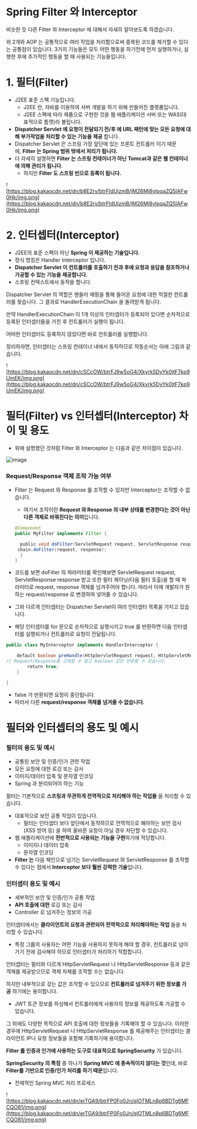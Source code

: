 # **Spring Filter 와 Interceptor**

비슷한 듯 다른 Filter 와 Interceptor 에 대해서 자세히 알아보도록 하겠습니다.

위 2개와 AOP 는 공통적으로 여러 작업을 처리함으로써 중복된 코드를 제거할 수 있다는 공통점이 있습니다. 3가지 기능들은 모두 어떤 행동을 하기전에 먼저 실행하거나, 실행한 후에 추가적인 행동을 할 때 사용되는 기능들입니다.

# 1. 필터(Filter)

- J2EE 표준 스펙 기능입니다.
    - J2EE 란, 자바를 이용하여 서버 개발을 하기 위해 만들어진 플랫폼입니다.
    - J2EE 스펙에 따라 제품으로 구현한 것을 웹 애플리케이션 서버 또는 WAS(대표적으로 톰캣)라 불립니다.
- **Dispatcher Servlet 에 요청이 전달되기 전/후 에 URL 패턴에 맞는 모든 요청에 대해 부가작업을 처리할 수 있는 기능을 제공** 합니다.
- Dispatcher Servlet 은 스프링 가장 앞단에 있는 프론트 컨트롤러 이기 때문에, **Filter 는 Spring 범위 밖에서 처리가 됩니다.**
- 더 자세히 설명하면 **Filter 는 스프링 컨테이너가 아닌 Tomcat과 같은 웹 컨테이너에 의해 관리가 됩니다.**
    - 하지만 **Filter 도 스프링 빈으로 등록이 됩니다.**

![https://blog.kakaocdn.net/dn/b8E2rv/btrFIdUjzmB/jM26Mj8ylpqaZQ5lAFw0Hk/img.png](https://blog.kakaocdn.net/dn/b8E2rv/btrFIdUjzmB/jM26Mj8ylpqaZQ5lAFw0Hk/img.png)

# 2. 인터셉터(Interceptor)

- J2EE의 표준 스펙이 아닌 **Spring 이 제공하는 기술입니다.**
- 정식 명칭은 Handler Interceptor 입니다.
- **Dispatcher Servlet 이 컨트롤러를 호출하기 전과 후에 요청과 응답을 참조하거나 가공할 수 있는 기능을 제공합니다.**
- 스프링 컨텍스트에서 동작을 합니다.

Dispatcher Servlet 의 역할은 핸들러 매핑을 통해 들어온 요청에 대한 적절한 컨트롤러를 찾습니다. 그 결과로 HandlerExecutionChain 을 돌려받게 됩니다.

만약 HandlerExecutionChain 이 1개 이상의 인터셉터가 등록되어 있다면 순차적으로 등록된 인터셉터들을 거친 후 컨트롤러가 실행이 됩니다.

어떠한 인터셉터도 등록하지 않았다면 바로 컨트롤러를 실행합니다.

정리하자면, 인터셉터는 스프링 컨테이너 내에서 동작하므로 작동순서는 아래 그림과 같습니다.

![https://blog.kakaocdn.net/dn/cSCcOW/btrFJ9w5oG4/Xkyrk5DyYk0jtF7kp9UmEK/img.png](https://blog.kakaocdn.net/dn/cSCcOW/btrFJ9w5oG4/Xkyrk5DyYk0jtF7kp9UmEK/img.png)

# 필터(Filter) vs 인터셉터(Interceptor) 차이 및 용도

- 위에 설명했던 것처럼 Filter 와 Interceptor 는 다음과 같은 차이점이 있습니다.
    
 ![image](https://user-images.githubusercontent.com/109019062/212006528-22323733-3e0c-475a-bfec-6ddf639b1bbc.png)   


### Request/Response 객체 조작 가능 여부

- Filter 는 Request 와 Response 를 조작할 수 있지만 Interceptor는 조작할 수 없습니다.
    - 여기서 조작이란 **Request 와 Response 의 내부 상태를 변경한다는 것이 아닌 다른 객체로 바꿔친다는 의미**입니다.
    
    ```java
    @Component
    public MyFilter implements Filter {
    
      public void doFilter(ServletRequest request, ServletResponse response, FilterChain chain) {
     chain.doFilter(request, response);
      }
    }
    ```
    
- 코드를 보면 doFilter 의 파라미터를 확인해보면 ServletRequest request, 
ServletResponse response 받고 또한 필터 체이닝(다음 필터 호출)을 할 때 파라미터로 request, response 객체를 넘겨주어야 합니다. 따라서 이때 개발자가 원하는 request/response 로 변경하여 넣어줄 수 있습니다.
- 그와 다르게 인터셉터는 Dispatcher Servlet이 여러 인터셉터 목록을 가지고 있습니다.
- 해당 인터셉터를 for 문으로 순차적으로 실행시키고 true 를 반환하면 다음 인터셉터를 실행되거나 컨트롤러로 요청이 전달됩니다.

```java
public class MyInterceptor implements HandlerInterceptor {

    default boolean preHandle(HttpServletRequest request, HttpServletResponse response, Object handler) {
// Request/Response를 교체할 수 없고 boolean 값만 반환할 수 있습니다.
        return true;
    }

}
```

- false 가 반환되면 요청이 중단됩니다.
- 따라서 다른 **request/response 객체를 넘겨줄 수 없습니다.**

# 필터와 인터셉터의 용도 및 예시

### 필터의 용도 및 예시

- 공통된 보안 및 인증/인가 관련 작업
- 모든 요청에 대한 로깅 또는 감사
- 이미지/데이터 압축 및 문자열 인코딩
- Spring 과 분리되어야 하는 기능

필터는 기본적으로 **스프링과 무관하게 전역적으로 처리해야 하는 작업들** 을 처리할 수 있습니다.

- 대표적으로 보안 공통 작업이 있습니다.
    - 필터는 인터셉터 보다 앞단에서 동작하므로 전역적으로 해야하는 보안 검사(XSS 방어 등) 을 하여 올바른 요청이 아닐 경우 차단할 수 있습니다.
- 웹 애플리케이션에 **전반적으로 사용되는 기능을 구현**하기에 적당합니다.
    - 이미지나 데이터 압축
    - 문자열 인코딩
- **Filter 는** 다음 체인으로 넘기는 ServletRequest 와 ServletResponse 를 조작할 수 있다는 점에서 **Interceptor 보다 훨씬 강력한 기술**입니다.

### 인터셉터 용도 및 예시

- 세부적인 보안 및 인증/인가 공통 작업
- **API 호출에 대한** 로깅 또는 감사
- Controller 로 넘겨주는 정보의 가공

인터셉터에서는 **클라이언트의 요청과 관련되어 전역적으로 처리해야하는 작업** 들을 처리할 수 있습니다.

- 특정 그룹의 사용자는 어떤 기능을 사용하지 못하게 해야 할 경우, 컨트롤러로 넘어가기 전에 검사해야 하므로 인터셉터가 처리하기 적합합니다.

인터셉터는 필터와 다르게 HttpServletRequest 나 HttpServletResponse 등과 같은 객체를 제공받으므로 객체 자체를 조작할 수는 없습니다.

하지만 내부적으로 갖는 값은 조작할 수 있으므로 **컨트롤러로 넘겨주기 위한 정보를 가공** 하기에는 용이합니다.

- JWT 토큰 정보를 파싱해서 컨트롤러에게 사용자의 정보를 제공하도록 가공할 수 있습니다.

그 외에도 다양한 목적으로 API 호출에 대한 정보들을 기록해야 할 수 있습니다. 이러한 경우에 HttpServletRequest 나 HttpServletResponse 를 제공해주는 인터셉터는 클라이언트 IP나 요청 정보들을 포함해 기록하기에 용이합니다.

**Filter 를 인증과 인가에 사용하는 도구로 대표적으로 SpringSecurity** 가 있습니다.

**SpringSecurity 의 특징** 중 하나가 **Spring MVC 에 종속적이지 않다는 것**인데, 바로 **Filter를 기반으로 인증/인가 처리를 하기 때문**입니다.
   
   
- 전체적인 Spring MVC 처리 프로세스

![https://blog.kakaocdn.net/dn/erTGA9/btrFP0Fo0Jn/qlOTMLn8p6BDTg6MFCQO81/img.png](https://blog.kakaocdn.net/dn/erTGA9/btrFP0Fo0Jn/qlOTMLn8p6BDTg6MFCQO81/img.png)
